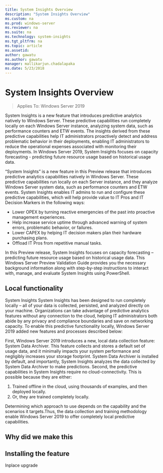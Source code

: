 ```yaml
---
title: System Insights Overview
description: "System Insights Overview"
ms.custom: na
ms.prod: windows-server
ms.reviewer: na
ms.suite: na
ms.technology: system-insights
ms.tgt_pltfrm: na
ms.topic: article
ms.assetid: 
author: gawatu
ms.author: gawatu
manager: mallikarjun.chadalapaka
ms.date: 5/23/2018
---
```

# System Insights Overview

>Applies To: Windows Server 2019

System Insights is a new feature that introduces predictive analytics natively to Windows Server. These predictive capabilities run completely locally on each Windows Server instance, analyzing system data, such as performance counters and ETW events. The insights derived from these predictive capabilities help IT administrators proactively detect and address problematic behavior in their deployments, enabling IT administrators to reduce the operational expenses associated with monitoring their deployments. In Windows Server 2019, System Insights focuses on capacity forecasting - predicting future resource usage based on historical usage data. 

“System Insights” is a new feature in this Preview release that introduces predictive analytics capabilities natively in Windows Server. These predictive capabilities run locally on each Server instance, and they analyze Windows Server system data, such as performance counters and ETW events. System Insights enables IT admins to run and configure these predictive capabilities, which will help provide value to IT Pros and IT Decision Markers in the following ways:
-	Lower OPEX by turning reactive emergencies of the past into proactive management experiences. 
-	Help increase service uptime through advanced warning of system errors, problematic behavior, or failures. 
-	Lower CAPEX by helping IT decision makers plan their hardware purchasing plans.
-	Offload IT Pros from repetitive manual tasks.

In this Preview release, System Insights focuses on capacity forecasting – predicting future resource usage based on historical usage data. This Windows Server Preview Validation Guide provides you the necessary background information along with step-by-step instructions to interact with, manage, and evaluate System Insights using PowerShell. 


## Local functionality

System Insights
System Insights has been designed to run completely locally – all of your data is collected, persisted, and analyzed directly on your machine. Organizations can take advantage of predictive analytics features without any connection to the cloud, helping IT administrators both abide by any privacy and compliance boundaries and save on networking capacity. To enable this predictive functionality locally, Windows Server 2019 added new features and processes described below:

First, Windows Server 2019 introduces a new, local data collection feature: System Data Archiver. This feature collects and stores a default set of usage data, and it minimally impacts your system performance and negligibly increases your storage footprint. System Data Archiver is installed by default, and importantly, System Insights analyzes the data collected by System Data Archiver to make predictions.
Second, the predictive capabilities in System Insights require no cloud-connectivity. This is possible because they are either:
1.	Trained offline in the cloud, using thousands of examples, and then deployed locally. 
2.	Or, they are trained completely locally.

Determining which approach to use depends on the capability and the scenarios it targets.Thus, the data collection and training methodology enable Windows Server 2019 to offer completely local predictive capabilities. 



## Why did we make this

## Installing the feature

Inplace upgrade